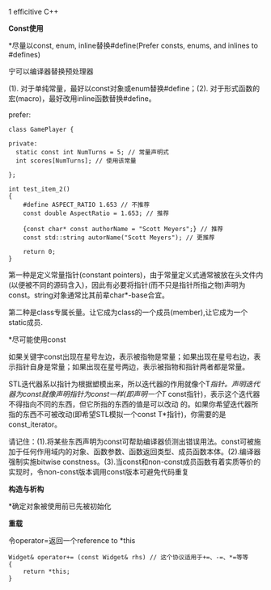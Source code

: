 
1  efficitive C++ 

**Const使用**

*尽量以const, enum, inline替换#define(Prefer consts, enums, and inlines to #defines)

宁可以编译器替换预处理器

(1). 对于单纯常量，最好以const对象或enum替换#define；(2). 对于形式函数的宏(macro)，最好改用inline函数替换#define。

prefer:

    class GamePlayer {

    private:
      static const int NumTurns = 5; // 常量声明式
      int scores[NumTurns]; // 使用该常量

    };
    
    int test_item_2()
    {
        #define ASPECT_RATIO 1.653 // 不推荐
        const double AspectRatio = 1.653; // 推荐

        {const char* const authorName = "Scott Meyers";} // 推荐
        const std::string autorName("Scott Meyers"); // 更推荐

        return 0;
    }

第一种是定义常量指针(constant pointers)，由于常量定义式通常被放在头文件内(以便被不同的源码含入)，因此有必要将指针(而不只是指针所指之物)声明为const。string对象通常比其前辈char*-base合宜。

第二种是class专属长量。让它成为class的一个成员(member),让它成为一个static成员.


*尽可能使用const

如果关键字const出现在星号左边，表示被指物是常量；如果出现在星号右边，表示指针自身是常量；如果出现在星号两边，表示被指物和指针两者都是常量。

STL迭代器系以指针为根据塑模出来，所以迭代器的作用就像个T*指针。声明迭代器为const就像声明指针为const一样(即声明一个T* const指针)，表示这个迭代器不得指向不同的东西，但它所指的东西的值是可以改动
的。如果你希望迭代器所指的东西不可被改动(即希望STL模拟一个const T*指针)，你需要的是const_iterator。

请记住：(1).将某些东西声明为const可帮助编译器侦测出错误用法。const可被施加于任何作用域内的对象、函数参数、函数返回类型、成员函数本体。(2).编译器强制实施bitwise constness。(3).当const和non-const成员函数有着实质等价的实现时，令non-const版本调用const版本可避免代码重复

**构造与析构**

*确定对象被使用前已先被初始化


**重载**

令operator=返回一个reference to *this

	Widget& operator+= (const Widget& rhs) // 这个协议适用于+=、-=、*=等等
	{
		return *this;
	}





